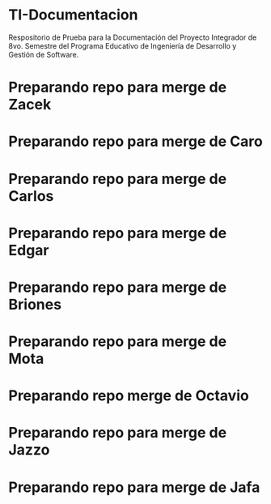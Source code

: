 # TI-Documentacion
Respositorio de Prueba para la Documentación del Proyecto Integrador de 8vo. Semestre del Programa Educativo de Ingeniería de Desarrollo y Gestión de Software.

# Preparando repo para merge de Zacek

# Preparando repo para merge de Caro

# Preparando repo para merge de Carlos

#  Preparando repo para merge de Edgar

#  Preparando repo para merge de Briones

#  Preparando repo para merge de Mota

# Preparando repo merge de Octavio

# Preparando repo para merge de Jazzo

# Preparando repo para merge de Jafa